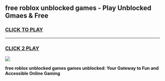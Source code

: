 
## free roblox unblocked games - Play Unblocked Gmaes & Free
<h3>
<a href="https://news.freeplayer.one?title=free_roblox_unblocked_games&ref=16F">CLICK TO PLAY</a></h3>
<hr>

<h3>
<a href="https://news.freeplayer.one?title=free_roblox_unblocked_games&ref=16F">CLICK 2 PLAY</a>
  
</h3>

<a href="https://news.freeplayer.one?title=free_roblox_unblocked_games&ref=16F/"><img src="https://clearcache.store/games.png"></a>


**free roblox unblocked games games unblocked: Your Gateway to Fun and Accessible Online Gaming**
